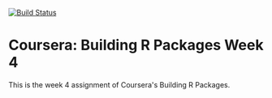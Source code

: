 [![Build Status](https://travis-ci.org/simongarisch/R-Packages-Week-4.svg?branch=master)](https://travis-ci.org/simongarisch/R-Packages-Week-4)

# Coursera: Building R Packages Week 4

This is the week 4 assignment of Coursera's Building R Packages. 
